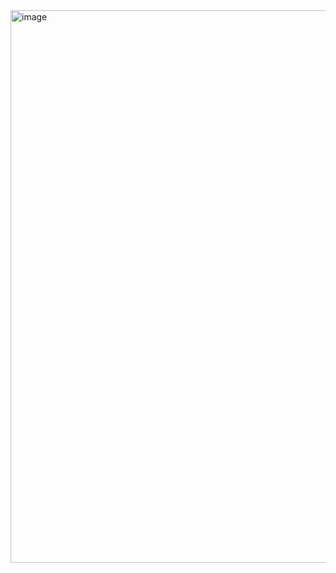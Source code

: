 <img width="884" alt="image" src="https://github.com/RevadiSundaram/ICodeThis-Projects/assets/47391816/f96ec891-b7c3-4c87-a8e5-8f3235c0e767">
